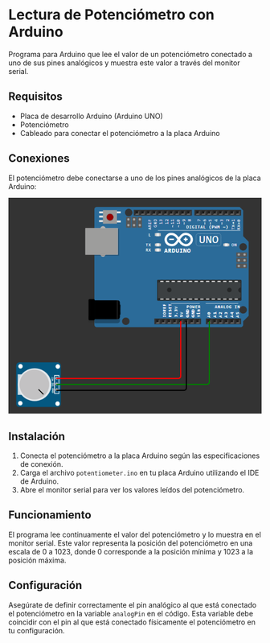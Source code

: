 # Lectura de Potenciómetro con Arduino

Programa para Arduino que lee el valor de un potenciómetro conectado a uno de sus pines analógicos y muestra este valor a través del monitor serial.

## Requisitos

- Placa de desarrollo Arduino (Arduino UNO)
- Potenciómetro
- Cableado para conectar el potenciómetro a la placa Arduino

## Conexiones

El potenciómetro debe conectarse a uno de los pines analógicos de la placa Arduino:

![conexiones potenciometro](./../../images/conexion_potentiometer.png)

## Instalación

1. Conecta el potenciómetro a la placa Arduino según las especificaciones de conexión.
2. Carga el archivo `potentiometer.ino` en tu placa Arduino utilizando el IDE de Arduino.
3. Abre el monitor serial para ver los valores leídos del potenciómetro.

## Funcionamiento

El programa lee continuamente el valor del potenciómetro y lo muestra en el monitor serial. Este valor representa la posición del potenciómetro en una escala de 0 a 1023, donde 0 corresponde a la posición mínima y 1023 a la posición máxima.

## Configuración

Asegúrate de definir correctamente el pin analógico al que está conectado el potenciómetro en la variable `analogPin` en el código. Esta variable debe coincidir con el pin al que está conectado físicamente el potenciómetro en tu configuración.
